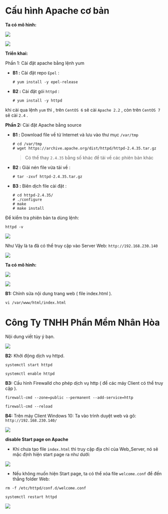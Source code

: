 # Cấu hình Apache cơ bản

**Ta có mô hình:**

![](https://i.imgur.com/oCLCxTz.png)

![](https://i.imgur.com/sLnip5A.png)

**Triển khai:**

Phần 1: Cài đặt apache bằng lệnh yum

- **B1 :** Cài đặt repo `Epel` :
    ```
    # yum install -y epel-release
    ```
- **B2 :** Cài đặt gói `httpd` :
    ```
    # yum install -y httpd
    ```
khi cài qua lệnh ``yum`` thì , trên ``CentOS 6`` sẽ cài ``Apache 2.2`` , còn trên ``CentOS 7`` sẽ cài ``2.4`` .

**Phần 2:** Cài đặt Apache bằng source

- **B1 :** Download file về từ Internet và lưu vào thư mục `/var/tmp`
    ```
    # cd /var/tmp
    # wget https://archive.apache.org/dist/httpd/httpd-2.4.35.tar.gz
    ```
    > Có thể thay `2.4.35` bằng số khác để tải về các phiên bản khác
- **B2 :** Giải nén file vừa tải về :
    ```
    # tar -zxvf httpd-2.4.35.tar.gz
    ```
- **B3 :** Biên dịch file cài đặt :
    ```
    # cd httpd-2.4.35/
    # ./configure
    # make
    # make install
    ```

Để kiểm tra phiên bản ta dùng lệnh:
```
httpd -v
```

![](https://i.imgur.com/YTrumkN.png)

Như Vậy là ta đã có thể truy cập vào Server Web: ``http://192.168.230.140``

![](https://i.imgur.com/yIZCvmk.png)

**Ta có mô hình:**

![](https://i.imgur.com/oCLCxTz.png)

![](https://i.imgur.com/sLnip5A.png)

**B1:** Chỉnh sửa nội dung trang web ( file index.html ).
```
vi /var/www/html/index.html
```

<h1> Công Ty TNHH Phần Mềm Nhân Hòa </h1>

Nội dung viết tùy ý bạn.

![](https://i.imgur.com/K8OXbre.png)

**B2:** Khởi động dịch vụ httpd.
```
systemctl start httpd

systemctl enable httpd
```

**B3:** Cấu hình Firewalld cho phép dịch vụ http ( để các máy Client có thể truy cập ).
```
firewall-cmd --zone=public --permanent --add-service=http

firewall-cmd --reload
```

**B4:** Trên máy Client Windows 10: Ta vào trình duyệt web và gõ: ``http://192.168.230.140/``

![](https://i.imgur.com/nGWxzRB.png)


**disable Start page on Apache**

- Khi chưa tạo file ``index.html`` thì truy cập địa chỉ của Web_Server, nó sẽ mặc định hiện start page ra như dưới:

![](https://i.imgur.com/yIZCvmk.png)

- Nếu không muốn hiện Start page, ta có thể xóa file ``welcome.conf`` để đến thẳng folder Web:

```
rm -f /etc/httpd/conf.d/welcome.conf

systemctl restart httpd
```

![](https://i.imgur.com/mqNBCdG.png)
